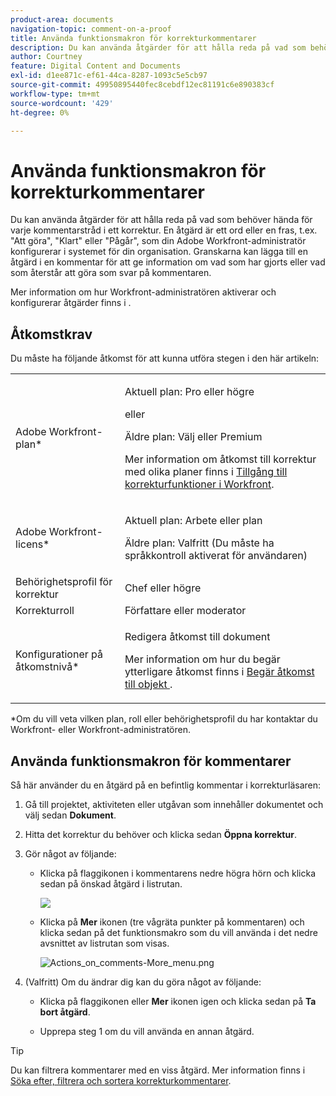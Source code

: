 ```yaml
---
product-area: documents
navigation-topic: comment-on-a-proof
title: Använda funktionsmakron för korrekturkommentarer
description: Du kan använda åtgärder för att hålla reda på vad som behöver hända för varje kommentarstråd i ett korrektur. En åtgärd är ett ord eller en fras, t.ex. "Att göra", "Klart" eller "Pågår", som din Adobe Workfront-administratör konfigurerar i systemet för din organisation. Granskarna kan lägga till en åtgärd i en kommentar för att ge information om vad som har gjorts eller vad som återstår att göra som svar på kommentaren.
author: Courtney
feature: Digital Content and Documents
exl-id: d1ee871c-ef61-44ca-8287-1093c5e5cb97
source-git-commit: 49950895440fec8cebdf12ec81191c6e890383cf
workflow-type: tm+mt
source-wordcount: '429'
ht-degree: 0%

---
```


# Använda funktionsmakron för korrekturkommentarer

Du kan använda åtgärder för att hålla reda på vad som behöver hända för varje kommentarstråd i ett korrektur. En åtgärd är ett ord eller en fras, t.ex. &quot;Att göra&quot;, &quot;Klart&quot; eller &quot;Pågår&quot;, som din Adobe Workfront-administratör konfigurerar i systemet för din organisation. Granskarna kan lägga till en åtgärd i en kommentar för att ge information om vad som har gjorts eller vad som återstår att göra som svar på kommentaren.

Mer information om hur Workfront-administratören aktiverar och konfigurerar åtgärder finns i .

## Åtkomstkrav

Du måste ha följande åtkomst för att kunna utföra stegen i den här artikeln:

<table style="table-layout:auto"> 
 <col> 
 <col> 
 <tbody> 
  <tr> 
   <td role="rowheader">Adobe Workfront-plan*</td> 
   <td> <p>Aktuell plan: Pro eller högre</p> <p>eller</p> <p>Äldre plan: Välj eller Premium</p> <p>Mer information om åtkomst till korrektur med olika planer finns i <a href="/help/quicksilver/administration-and-setup/manage-workfront/configure-proofing/access-to-proofing-functionality.md" class="MCXref xref">Tillgång till korrekturfunktioner i Workfront</a>.</p> </td> 
  </tr> 
  <tr> 
   <td role="rowheader">Adobe Workfront-licens*</td> 
   <td> <p>Aktuell plan: Arbete eller plan</p> <p>Äldre plan: Valfritt (Du måste ha språkkontroll aktiverat för användaren)</p> </td> 
  </tr> 
  <tr> 
   <td role="rowheader">Behörighetsprofil för korrektur </td> 
   <td>Chef eller högre</td> 
  </tr> 
  <tr> 
   <td role="rowheader">Korrekturroll</td> 
   <td>Författare eller moderator</td> 
  </tr> 
  <tr> 
   <td role="rowheader">Konfigurationer på åtkomstnivå*</td> 
   <td> <p>Redigera åtkomst till dokument</p> <p>Mer information om hur du begär ytterligare åtkomst finns i <a href="../../../../workfront-basics/grant-and-request-access-to-objects/request-access.md" class="MCXref xref">Begär åtkomst till objekt </a>.</p> </td> 
  </tr> 
 </tbody> 
</table>

&#42;Om du vill veta vilken plan, roll eller behörighetsprofil du har kontaktar du Workfront- eller Workfront-administratören.

## Använda funktionsmakron för kommentarer

Så här använder du en åtgärd på en befintlig kommentar i korrekturläsaren:

1. Gå till projektet, aktiviteten eller utgåvan som innehåller dokumentet och välj sedan **Dokument**.
1. Hitta det korrektur du behöver och klicka sedan **Öppna korrektur**.

1. Gör något av följande:

   * Klicka på flaggikonen i kommentarens nedre högra hörn och klicka sedan på önskad åtgärd i listrutan.

      ![](assets/actions-flag-icon-350x198.png)

   * Klicka på **Mer** ikonen (tre vågräta punkter på kommentaren) och klicka sedan på det funktionsmakro som du vill använda i det nedre avsnittet av listrutan som visas.

      ![Actions_on_comments-More_menu.png](assets/actions-on-coments-more-menu-350x347.png)

1. (Valfritt) Om du ändrar dig kan du göra något av följande:

   * Klicka på flaggikonen eller **Mer** ikonen igen och klicka sedan på **Ta bort åtgärd**.

   * Upprepa steg 1 om du vill använda en annan åtgärd.

>[!TIP]
>
>Du kan filtrera kommentarer med en viss åtgärd. Mer information finns i [Söka efter, filtrera och sortera korrekturkommentarer](../../../../review-and-approve-work/proofing/reviewing-proofs-within-workfront/comment-on-a-proof/search-filter-sort-comments.md).
